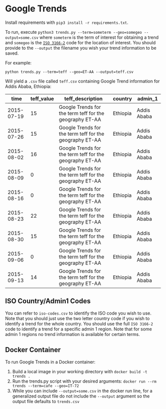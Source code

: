 # Google Trends

Install requirements with `pip3 install -r requirements.txt`.

To run, execute `python3 trends.py --term=someterm --geo=somegeo --output=some.csv` where `someterm` is the term of interest for obtaining a trend and `somegeo` is the [`ISO 3166-2`](https://en.wikipedia.org/wiki/ISO_3166-2) code for the location of interest. You should provide to the `--output` the filename you wish your trend information to be saved.

For example:

```
python trends.py --term=teff --geo=ET-AA --output=teff.csv
```

Will yield a `.csv` file called `teff.csv` containing Google Trend information for Addis Ababa, Ethiopia:

| time       | teff_value | teff_description                                        | country  | admin_1     |
|------------|------------|---------------------------------------------------------|----------|-------------|
| 2015-07-19 | 15         | Google Trends for the term teff for the geography ET-AA | Ethiopia | Addis Ababa |
| 2015-07-26 | 15         | Google Trends for the term teff for the geography ET-AA | Ethiopia | Addis Ababa |
| 2015-08-02 | 16         | Google Trends for the term teff for the geography ET-AA | Ethiopia | Addis Ababa |
| 2015-08-09 | 0          | Google Trends for the term teff for the geography ET-AA | Ethiopia | Addis Ababa |
| 2015-08-16 | 0          | Google Trends for the term teff for the geography ET-AA | Ethiopia | Addis Ababa |
| 2015-08-23 | 22         | Google Trends for the term teff for the geography ET-AA | Ethiopia | Addis Ababa |
| 2015-08-30 | 15         | Google Trends for the term teff for the geography ET-AA | Ethiopia | Addis Ababa |
| 2015-09-06 | 0          | Google Trends for the term teff for the geography ET-AA | Ethiopia | Addis Ababa |
| 2015-09-13 | 14         | Google Trends for the term teff for the geography ET-AA | Ethiopia | Addis Ababa |


## ISO Country/Admin1 Codes
You can refer to `iso-codes.csv` to identify the ISO code you wish to use. Note that you should just use the two letter country code if you wish to identify a trend for the whole country. You should use the full `ISO 3166-2` code to identify a trend for a specific admin 1 region. Note that for some admin 1 regions no trend information is available for certain terms.

## Docker Container

To run Google Trends in a Docker container:

1. Build a local image in your working directory with `docker build -t trends .`
2. Run the trends.py script with your desired arguments: 
    `docker run --rm trends --term=cafe --geo=IT-72`
3. While you can include `--output=some.csv` in the docker run line, for a generalized output file do not include the `--output` argument so the output file defaults to `trends.csv`
